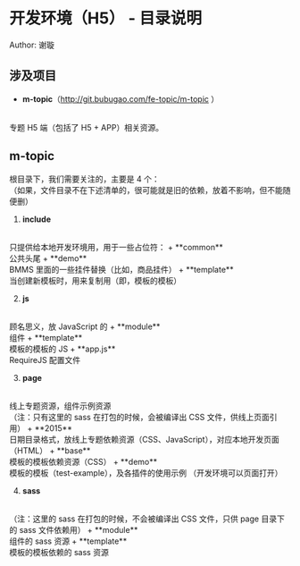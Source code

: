 ﻿开发环境（H5） - 目录说明
============

Author: 谢璇

## 涉及项目
- **m-topic**（<a href="http://git.bubugao.com/fe-topic/m-topic">http://git.bubugao.com/fe-topic/m-topic </a>）
<br />
专题 H5 端（包括了 H5 + APP）相关资源。

## m-topic
根目录下，我们需要关注的，主要是 4 个：
<br />
（如果，文件目录不在下述清单的，很可能就是旧的依赖，放着不影响，但不能随便删）

1. **include**
<br />
只提供给本地开发环境用，用于一些占位符：
    + **common**
    <br />
    公共头尾
    + **demo**
    <br />
    BMMS 里面的一些挂件替换（比如，商品挂件）
    + **template**
    <br />
    当创建新模板时，用来复制用（即，模板的模板）

2. **js**
<br />
顾名思义，放 JavaScript 的
    + **module**
    <br />
    组件
    + **template**
    <br />
    模板的模板的 JS
    + **app.js**
    <br />
    RequireJS 配置文件

3. **page**
<br />
线上专题资源，组件示例资源
<br />
（注：只有这里的 sass 在打包的时候，会被编译出 CSS 文件，供线上页面引用）
    + **2015**
    <br />
    日期目录格式，放线上专题依赖资源（CSS、JavaScript），对应本地开发页面（HTML）
    + **base**
    <br />
    模板的模板依赖资源（CSS）
    + **demo**
    <br />
    模板的模板（test-example），及各插件的使用示例
    （开发环境可以页面打开）

4. **sass**
<br />
（注：这里的 sass 在打包的时候，不会被编译出 CSS 文件，只供 page 目录下的 sass 文件依赖用）
    + **module**
    <br />
    组件的 sass 资源
    + **template**
    <br />
    模板的模板依赖的 sass 资源
